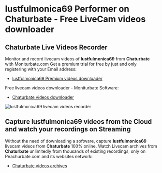 # lustfulmonica69 Performer on Chaturbate - Free LiveCam videos downloader

## Chaturbate Live Videos Recorder

Monitor and record livecam videos of **lustfulmonica69** from **Chaturbate** with Moniturbate.com
Get a premium trial for free by just and only registering with your Email address:
* [lustfulmonica69 Premium videos downloader](https://moniturbate.com/request-demo-licence-key.html)

Free livecam videos downloader - Moniturbate Software:
* [Chaturbate videos downloader](https://moniturbate.com/moniturbate-download-software.html)

![lustfulmonica69 livecam videos recorder](https://peachurnet.com/templates/moniturbate-software.png)


## Capture lustfulmonica69 videos from the Cloud and watch your recordings on Streaming

Without the need of downloading a software, capture **lustfulmonica69** livecam videos from **Chaturbate** 100% online.
Watch Livecam archives from **Chaturbate** unlimitedly from thousands of existing recordings, only on Peachurbate.com and its websites network:
* [Chaturbate videos archives](https://peachurnet.com/)